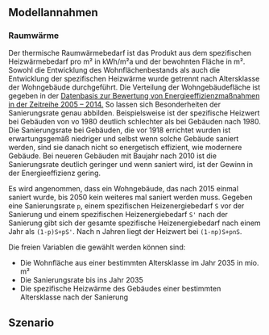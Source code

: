 # 

## Modellannahmen

### Raumwärme
Der thermische Raumwärmebedarf ist das Produkt aus dem spezifischen Heizwärmebedarf pro m² in kWh/m²a und der
bewohnten Fläche in m². Sowohl die Entwicklung des Wohnflächenbestands als auch die Entwicklung der
spezifischen Heizwärme wurde getrennt nach Altersklasse der Wohngebäude durchgeführt. Die Verteilung der 
Wohngebäudefläche ist gegeben in der [Datenbasis zur Bewertung von Energieeffizienzmaßnahmen in der 
Zeitreihe 2005 – 2014.](https://www.umweltbundesamt.de/sites/default/files/medien/1968/publikationen/2017-01-09_cc_01-2017_endbericht-datenbasis-energieeffizienz.pdf)
So lassen sich Besonderheiten der Sanierungsrate genau abbilden. Beispielsweise ist der spezifische Heizwert bei 
Gebäuden von vo 1980 deutlich schlechter als bei Gebäuden nach 1980. Die Sanierungsrate bei Gebäuden, die vor
1918 errichtet wurden ist erwartungsgemäß niedriger und selbst wenn solche Gebäude saniert werden, sind sie 
danach nicht so energetisch effizient, wie modernere Gebäude. Bei neueren Gebäuden mit Baujahr nach
2010 ist die Sanierungsrate deutlich geringer und wenn saniert wird, ist der Gewinn in der Energieeffizienz gering.

Es wird angenommen, dass ein Wohngebäude, das nach 2015 einmal saniert wurde, bis 2050 kein weiteres mal 
saniert werden muss. Gegeben eine Sanierungsrate `p`, einem spezifischen Heizenergiebedarf `S` vor der Sanierung und 
einem spezifischen Heizenergiebedarf `S'` nach der Sanierung gibt sich der gesamte spezifische Heizenergiebedarf nach 
einem Jahr als `(1-p)S+pS'`. Nach n Jahren liegt der Heizwert bei `(1-np)S+pnS`. 

Die freien Variablen die gewählt werden können sind:
* Die Wohnfläche aus einer bestimmten Altersklasse im Jahr 2035 in mio. m²
* Die Sanierungsrate bis ins Jahr 2035
* Die spezifische Heizwärme des Gebäudes einer bestimmten Altersklasse nach der Sanierung

## Szenario